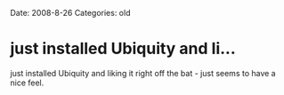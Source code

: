 Date: 2008-8-26
Categories: old

# just installed Ubiquity and li...

just installed Ubiquity and liking it right off the bat - just seems to have a nice feel.
